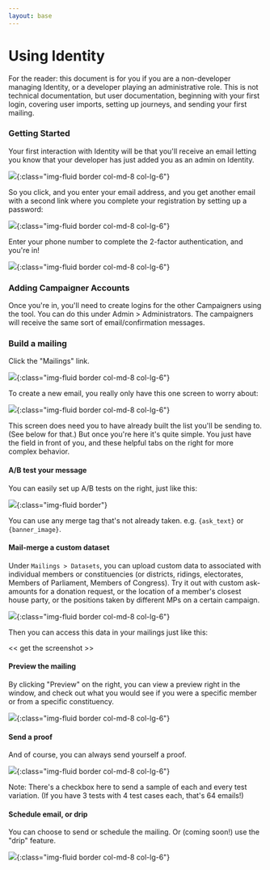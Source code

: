 ```yaml
---
layout: base
---
```

# Using Identity

For the reader: this document is for you if you are a non-developer managing
Identity, or a developer playing an administrative role. This is not technical
documentation, but user documentation, beginning with your first login, covering
user imports, setting up journeys, and sending your first mailing.

### Getting Started

Your first interaction with Identity will be that you'll receive an email
letting you know that your developer has just added you as an admin on Identity.

![](static/fig-1-added-account.png){:class="img-fluid border col-md-8 col-lg-6"}

So you click, and you enter your email address, and you get another email with a second link where you complete your registration by setting up a password:

![](static/fig-2-complete-registration.png){:class="img-fluid border col-md-8 col-lg-6"}

Enter your phone number to complete the 2-factor authentication, and you're in!

![](static/fig-3-youre-in.png){:class="img-fluid border col-md-8 col-lg-6"}

### Adding Campaigner Accounts

Once you're in, you'll need to create logins for the other Campaigners using the tool. You can do this under Admin > Administrators. The campaigners will receive the same sort of email/confirmation messages.

### Build a mailing

Click the "Mailings" link.

![](static/fig-4-mailing-index.png){:class="img-fluid border col-md-8 col-lg-6"}

To create a new email, you really only have this one screen to worry about:

![](static/fig-5-mailing-compose.png){:class="img-fluid border col-md-8 col-lg-6"}

This screen does need you to have already built the list you'll be sending to. (See below for that.) But once you're here it's quite simple. You just have the field in front of you, and these helpful tabs on the right for more complex behavior.

#### A/B test your message

You can easily set up A/B tests on the right, just like this:

![](static/fig-6-mailing-test.png){:class="img-fluid border"}

You can use any merge tag that's not already taken. e.g. `{ask_text}` or `{banner_image}`.

#### Mail-merge a custom dataset

Under `Mailings > Datasets`, you can upload custom data to associated with individual members or constituencies (or districts, ridings, electorates, Members of Parliament, Members of Congress). Try it out with custom ask-amounts for a donation request, or the location of a member's closest house party, or the positions taken by different MPs on a certain campaign.

![](static/fig-7-dataset-add.png){:class="img-fluid border col-md-8 col-lg-6"}

Then you can access this data in your mailings just like this:

<< get the screenshot >>

#### Preview the mailing

By clicking "Preview" on the right, you can view a preview right in the window, and check out what you would see if you were a specific member or from a specific constituency.

![](static/fig-9-preview.png){:class="img-fluid border col-md-8 col-lg-6"}

#### Send a proof

And of course, you can always send yourself a proof.

![](static/fig-10-send-samples.png){:class="img-fluid border col-md-8 col-lg-6"}

Note: There's a checkbox here to send a sample of each and every test variation. (If you have 3 tests with 4 test cases each, that's 64 emails!)

#### Schedule email, or drip

You can choose to send or schedule the mailing. Or (coming soon!) use the "drip" feature.

![](static/fig-11-schedule.png){:class="img-fluid border col-md-8 col-lg-6"}
